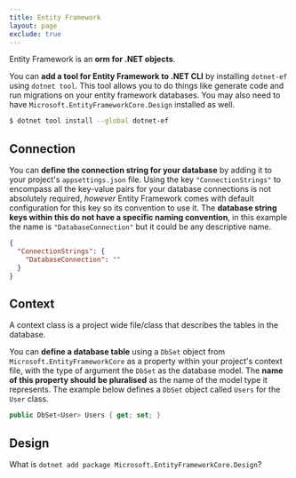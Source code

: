 ```yaml
---
title: Entity Framework
layout: page
exclude: true
---
```


Entity Framework is an **orm for .NET objects**.

You can **add a tool for Entity Framework to .NET CLI** by installing `dotnet-ef` using `dotnet tool`. This tool allows you to do things like generate code and run migrations on your entity framework databases. You may also need to have `Microsoft.EntityFrameworkCore.Design` installed as well.
```bash
$ dotnet tool install --global dotnet-ef
```

## Connection

You can **define the connection string for your database** by adding it to your project's `appsettings.json` file. Using the key `"ConnectionStrings"` to encompass all the key-value pairs for your database connections is not absolutely required, *however* Entity Framework comes with default configuration for this key so its convention to use it. The **database string keys within this do not have a specific naming convention**, in this example the name is `"DatabaseConnection"` but it could be any descriptive name.
```json
{
  "ConnectionStrings": {
    "DatabaseConnection": ""
  }
}
```

## Context

A context class is a project wide file/class that describes the tables in the database.

You can **define a database table** using a `DbSet` object from `Microsoft.EntityFrameworkCore` as a property within your project's context file, with the type of argument the `DbSet` as the database model. The **name of this property should be pluralised** as the name of the model type it represents. The example below defines a `DbSet` object called `Users` for the `User` class.
```csharp
public DbSet<User> Users { get; set; }
```

## Design

What is `dotnet add package Microsoft.EntityFrameworkCore.Design`?
<!--stackedit_data:
eyJoaXN0b3J5IjpbLTk3NzM5ODQyMywtNTYyMjcxNTY1LC02Nz
A2Nzg1MDUsLTQ5MTQ5OTM3NiwxNjEwNTgwMTgyXX0=
-->